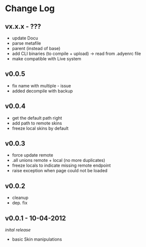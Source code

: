 # Change Log

## vx.x.x - ???
  * update Docu
  * parse metafile
  * parent (instead of base)
  * add CLI binaries (to compile + upload) -> read from .adyenrc file
  * make compatible with Live system

## v0.0.5
  * fix name with multiple - issue
  * added decompile with backup

## v0.0.4
  * get the default path right
  * add path to remote skins
  * freeze local skins by default

## v0.0.3
  * force update remote
  * .all unions remote + local (no more duplicates)
  * freeze locals to indicate missing remote endpoint
  * raise exception when page could not be loaded

## v0.0.2
  * cleanup
  * dep. fix

## v0.0.1 - 10-04-2012
  _inital release_

  * basic Skin manipulations
